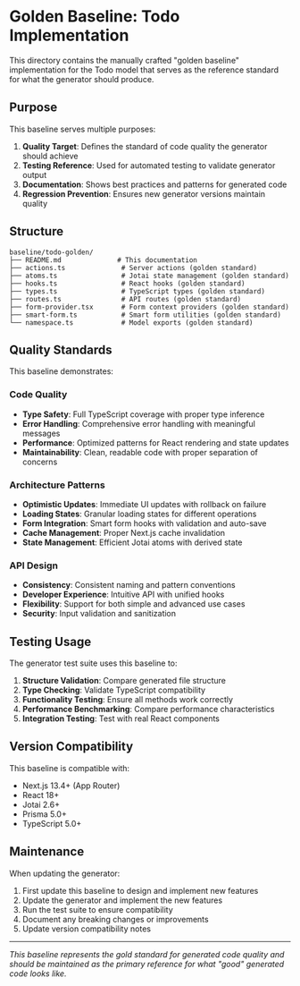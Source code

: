 # Golden Baseline: Todo Implementation

This directory contains the manually crafted "golden baseline" implementation for the Todo model that serves as the reference standard for what the generator should produce.

## Purpose

This baseline serves multiple purposes:

1. **Quality Target**: Defines the standard of code quality the generator should achieve
2. **Testing Reference**: Used for automated testing to validate generator output
3. **Documentation**: Shows best practices and patterns for generated code
4. **Regression Prevention**: Ensures new generator versions maintain quality

## Structure

```
baseline/todo-golden/
├── README.md              # This documentation
├── actions.ts              # Server actions (golden standard)
├── atoms.ts                # Jotai state management (golden standard)
├── hooks.ts                # React hooks (golden standard)
├── types.ts                # TypeScript types (golden standard)
├── routes.ts               # API routes (golden standard)
├── form-provider.tsx       # Form context providers (golden standard)
├── smart-form.ts           # Smart form utilities (golden standard)
└── namespace.ts            # Model exports (golden standard)
```

## Quality Standards

This baseline demonstrates:

### Code Quality
- **Type Safety**: Full TypeScript coverage with proper type inference
- **Error Handling**: Comprehensive error handling with meaningful messages
- **Performance**: Optimized patterns for React rendering and state updates
- **Maintainability**: Clean, readable code with proper separation of concerns

### Architecture Patterns
- **Optimistic Updates**: Immediate UI updates with rollback on failure
- **Loading States**: Granular loading states for different operations
- **Form Integration**: Smart form hooks with validation and auto-save
- **Cache Management**: Proper Next.js cache invalidation
- **State Management**: Efficient Jotai atoms with derived state

### API Design
- **Consistency**: Consistent naming and pattern conventions
- **Developer Experience**: Intuitive API with unified hooks
- **Flexibility**: Support for both simple and advanced use cases
- **Security**: Input validation and sanitization

## Testing Usage

The generator test suite uses this baseline to:

1. **Structure Validation**: Compare generated file structure
2. **Type Checking**: Validate TypeScript compatibility
3. **Functionality Testing**: Ensure all methods work correctly
4. **Performance Benchmarking**: Compare performance characteristics
5. **Integration Testing**: Test with real React components

## Version Compatibility

This baseline is compatible with:
- Next.js 13.4+ (App Router)
- React 18+
- Jotai 2.6+
- Prisma 5.0+
- TypeScript 5.0+

## Maintenance

When updating the generator:
1. First update this baseline to design and implement new features
1. Update the generator and implement the new features
2. Run the test suite to ensure compatibility
3. Document any breaking changes or improvements
4. Update version compatibility notes

---

*This baseline represents the gold standard for generated code quality and should be maintained as the primary reference for what "good" generated code looks like.*